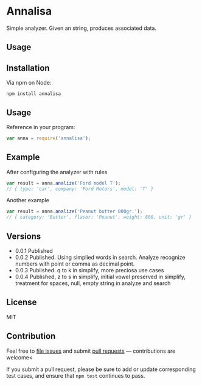 # Annalisa

Simple analyzer. Given an string, produces associated data.

## Usage

## Installation

Via npm on Node:

```
npm install annalisa
```

## Usage

Reference in your program:

```js
var anna = require('annalisa');
```

## Example

After configuring the analyzer with rules
```js
var result = anna.analize('Ford model T');
// { type: 'car', company: 'Ford Motors', model: 'T' }
```

Another example
```js
var result = anna.analize('Peanut butter 800gr.');
// { category: 'Butter', flavor: 'Peanut', weight: 800, unit: 'gr' }
```

## Versions

- 0.0.1 Published
- 0.0.2 Published. Using simplied words in search. Analyze recognize numbers with point or comma as decimal point.
- 0.0.3 Published. q to k in simplify, more preciosa use cases
- 0.0.4 Published, z to s in simplify, initial vowel preserved in simplify, treatment for spaces, null, empty string
in analyze and search

## License

MIT

## Contribution

Feel free to [file issues](https://github.com/ajlopez/Annalisa) and submit
[pull requests](https://github.com/ajlopez/Annalisa/pulls) — contributions are
welcome<

If you submit a pull request, please be sure to add or update corresponding
test cases, and ensure that `npm test` continues to pass.

